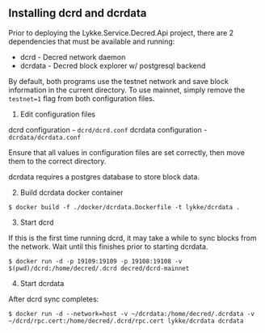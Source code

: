 Installing dcrd and dcrdata
--

Prior to deploying the Lykke.Service.Decred.Api project, there are 2 dependencies that must be available and running:

* dcrd - Decred network daemon
* dcrdata - Decred block explorer w/ postgresql backend

By default, both programs use the testnet network and save block information in the current directory.
To use mainnet, simply remove the `testnet=1` flag from both configuration files.

1. Edit configuration files

dcrd configuration - `dcrd/dcrd.conf`
dcrdata configuration - `dcrdata/dcrdata.conf`

Ensure that all values in configuration files are set correctly, then move them to the correct directory.

dcrdata requires a postgres database to store block data.

2. Build dcrdata docker container

` $ docker build -f ./docker/dcrdata.Dockerfile -t lykke/dcrdata . `

3. Start dcrd

If this is the first time running dcrd, it may take a while to sync blocks from the network.
Wait until this finishes prior to starting dcrdata.

` $ docker run -d -p 19109:19109 -p 19108:19108 -v $(pwd)/dcrd:/home/decred/.dcrd decred/dcrd-mainnet `

4. Start dcrdata

After dcrd sync completes:

` $ docker run -d --network=host -v ~/dcrdata:/home/decred/.dcrdata -v ~/dcrd/rpc.cert:/home/decred/.dcrd/rpc.cert lykke/dcrdata dcrdata `
